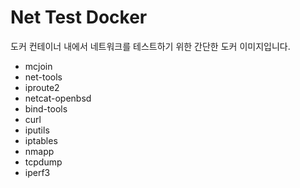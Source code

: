 # Net Test Docker

도커 컨테이너 내에서 네트워크를 테스트하기 위한 간단한 도커 이미지입니다.

* mcjoin
* net-tools
* iproute2
* netcat-openbsd
* bind-tools
* curl
* iputils
* iptables
* nmapp
* tcpdump
* iperf3
